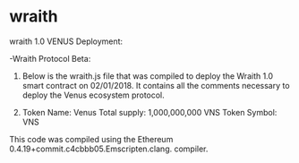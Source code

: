 # wraith
wraith 1.0
VENUS Deployment:

-Wraith Protocol Beta:
1) Below is the wraith.js file that was compiled to deploy the Wraith 1.0 smart contract on 02/01/2018. It contains all the comments necessary to deploy the Venus ecosystem protocol.

2) Token Name: Venus
Total supply: 1,000,000,000 VNS
Token Symbol: VNS

This code was compiled using the Ethereum 0.4.19+commit.c4cbbb05.Emscripten.clang. compiler.
